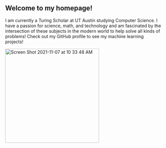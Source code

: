 ## Welcome to my homepage!

I am currently a Turing Scholar at UT Austin studying Computer Science. I have a passion for science, math, and technology and am fascinated by the intersection of these subjects in the modern world to help solve all kinds of problems! Check out my GitHub profile to see my machine learning projects!

<img width="300" alt="Screen Shot 2021-11-07 at 10 33 48 AM" src="https://user-images.githubusercontent.com/59634524/140657380-535d46a3-f3d0-4969-a015-eb384c581d3a.png">
